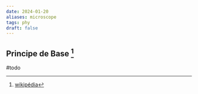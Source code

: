 ```yaml
---
date: 2024-01-20
aliases: microscope
tags: phy
draft: false 
---
```


## Principe de Base [^wiki]


#todo


[^wiki]: [wikipédia](https://en.wikipedia.org/wiki/Confocal_microscopy)